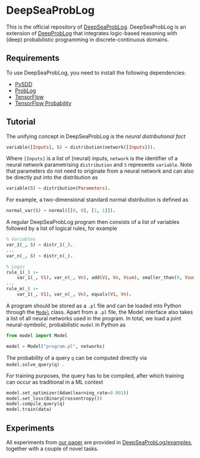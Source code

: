 # DeepSeaProbLog

This is the official repository of [DeepSeaProbLog](https://proceedings.mlr.press/v216/de-smet23a.html).
DeepSeaProbLog is an extension of [DeepProbLog](https://github.com/ML-KULeuven/deepproblog) that integrates logic-based reasoning with (deep)
probabilistic programming in discrete-continuous domains.

## Requirements

To use DeepSeaProbLog, you need to install the following dependencies:
* [PySDD](https://pysdd.readthedocs.io/en/latest/)
* [ProbLog](https://github.com/ML-KULeuven/problog)
* [TensorFlow](https://www.tensorflow.org/)
* [TensorFlow Probability](https://www.tensorflow.org/probability)

## Tutorial

The unifying concept in DeepSeaProbLog is the *neural distributional fact*

  ```prolog
  variable([Inputs], S) ~ distribution(network([Inputs])).
  ```
  
Where `[Inputs]` is a list of (neural) inputs, `network` is the identifier of a neural network parametrising `distribution` and `S` represents `variable`. 
Note that parameters do not need to originate from a neural network and can also be directly put into the distribution as

  ```prolog
  variable(S) ~ distribution(Parameters).
  ```

For example, a two-dimensional standard normal distribution is defined as

  ```prolog
  normal_var(S) ~ normal([[0, 0], [1, 1]]).
  ```
  
A regular DeepSeaProbLog program then consists of a list of variables followed by a list of logical rules, for example

  ```prolog
  % Variables
  var_1(_, S) ~ distr_1(_).
  ...
  var_n(_, S) ~ distr_n(_).
  
  % Logic
  rule_1(_) :-
      var_1(_, V1), var_n(_, Vn), add(V1, Vn, Vsum), smaller_than(0, Vsum).
  ...
  rule_m(_) :- 
      var_1(_, V1), var_n(_, Vn), equals(V1, Vn).
  ```
  
A program should be stored as a `.pl` file and can be loaded into Python through the 
[`Model`](https://github.com/LennertDeSmet/DeepSeaProbLog/blob/dev/model.py) class. Apart from a `.pl` file,
the Model interface also takes a list of all neural networks used in the program. 
In total, we load a joint neural-symbolic, probabilistic `model` in Python as

  ```python
  from model import Model
  
  model = Model("program.pl", networks)
  ```

The probability of a query `q` can be computed directly via `model.solve_query(q)
`. 

For training purposes, the query has to be compiled, after which training can occur as traditional in a ML context

```python
model.set_optimizer(Adam(learning_rate=0.001))
model.set_loss(BinaryCrossentropy())
model.compile_query(q)
model.train(data)
```



## Experiments

All experiments from [our paper](https://proceedings.mlr.press/v216/de-smet23a.html) are provided in [DeepSeaProbLog/examples](https://github.com/ML-KULeuven/deepseaproblog/tree/main/examples), together
with a couple of novel tasks.

## 
